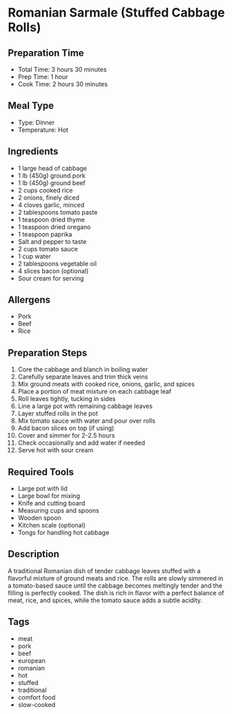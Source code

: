 # Romanian Sarmale (Stuffed Cabbage Rolls)

## Preparation Time
- Total Time: 3 hours 30 minutes
- Prep Time: 1 hour
- Cook Time: 2 hours 30 minutes

## Meal Type
- Type: Dinner
- Temperature: Hot

## Ingredients
- 1 large head of cabbage
- 1 lb (450g) ground pork
- 1 lb (450g) ground beef
- 2 cups cooked rice
- 2 onions, finely diced
- 4 cloves garlic, minced
- 2 tablespoons tomato paste
- 1 teaspoon dried thyme
- 1 teaspoon dried oregano
- 1 teaspoon paprika
- Salt and pepper to taste
- 2 cups tomato sauce
- 1 cup water
- 2 tablespoons vegetable oil
- 4 slices bacon (optional)
- Sour cream for serving

## Allergens
- Pork
- Beef
- Rice

## Preparation Steps
1. Core the cabbage and blanch in boiling water
2. Carefully separate leaves and trim thick veins
3. Mix ground meats with cooked rice, onions, garlic, and spices
4. Place a portion of meat mixture on each cabbage leaf
5. Roll leaves tightly, tucking in sides
6. Line a large pot with remaining cabbage leaves
7. Layer stuffed rolls in the pot
8. Mix tomato sauce with water and pour over rolls
9. Add bacon slices on top (if using)
10. Cover and simmer for 2-2.5 hours
11. Check occasionally and add water if needed
12. Serve hot with sour cream

## Required Tools
- Large pot with lid
- Large bowl for mixing
- Knife and cutting board
- Measuring cups and spoons
- Wooden spoon
- Kitchen scale (optional)
- Tongs for handling hot cabbage

## Description
A traditional Romanian dish of tender cabbage leaves stuffed with a flavorful mixture of ground meats and rice. The rolls are slowly simmered in a tomato-based sauce until the cabbage becomes meltingly tender and the filling is perfectly cooked. The dish is rich in flavor with a perfect balance of meat, rice, and spices, while the tomato sauce adds a subtle acidity.

## Tags
- meat
- pork
- beef
- european
- romanian
- hot
- stuffed
- traditional
- comfort food
- slow-cooked 